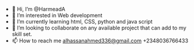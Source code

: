 - 👋 Hi, I’m @HarmeadA
- 👀 I’m interested in Web development 
- 🌱 I’m currently learning html, CSS, python and java script 
- 💞️ I’m looking to collaborate on any available project that can add to my skill set. 
- 📫 How to reach me alhassanahmed336@gmail.com +2348036766433

<!---
HarmeadA/HarmeadA is a ✨ special ✨ repository because its `README.md` (this file) appears on your GitHub profile.
You can click the Preview link to take a look at your changes.
--->
